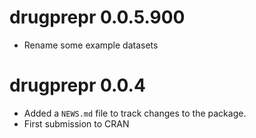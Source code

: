 # drugprepr 0.0.5.900

* Rename some example datasets

# drugprepr 0.0.4

* Added a `NEWS.md` file to track changes to the package.
* First submission to CRAN
